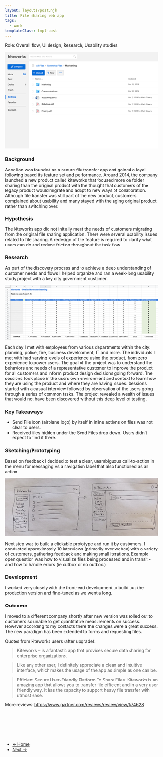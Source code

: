 ```yaml
---
layout: layouts/post.njk
title: File sharing web app
tags:
  - work
templateClass: tmpl-post
---
```



<style>
.project-page a {
  color: var(--primary-color);
  font-weight: 700;
}
</style>




Role: Overall flow, UI design, Research, Usability studies

![accellion file sharing app](/img/files2.jpg)

### Background

Accellion was founded as a secure file transfer app and gained a loyal following based its feature set and performance. Around 2014, the company launched a new product called kiteworks that focused more on folder sharing than the original product with the thought that customers of the legacy product would migrate and adapt to new ways of collaboration. Although file transfer was still part of the new product, customers complained about usability and many stayed with the aging original product rather than switching over.  

### Hypothesis

The kiteworks app did not initially meet the needs of customers migrating from the original file sharing application. There were several usability issues related to file sharing. A redesign of the feature is required to clarify what users can do and reduce friction throughout the task flow.

### Research

As part of the discovery process and to achieve a deep understanding of customer needs and flows I helped organize and ran a week-long usability study project with a key city government customer. 

![accellion research example](/img/usertest1.png)

Each day I met with employees from various departments within the city: planning, police, fire, business development, IT and more. The individuals I met with had varying levels of experience using the product, from zero experience to power users. The goal of the project was to understand the behaviors and needs of a representative customer to improve the product for all customers and inform product design decisions going forward. The sessions took place in the users own environment and context to learn how they are using the product and where they are having issues. Sessions started with a casual interview followed by observation of the users going through a series of common tasks. The project revealed a wealth of issues that would not have been discovered without this deep level of testing.  

### Key Takeaways  

- Send File icon (airplane logo) by itself in inline actions on files was not clear to users. 
- Received files hidden under the Send Files drop down. Users didn’t expect to find it there.

### Sketching/Prototyping

Based on feedback I decided to test a clear, unambiguous call-to-action in the menu for messaging vs a navigation label that also functioned as an action.

![sketches for file sharing app](/img/IMG_0366.png)

Next step was to build a clickable prototype and run it by customers. I conducted approximately 10 interviews (primarily over webex) with a variety of customers, gathering feedback and making small iterations. Example open question was how to visualize files being processed and in transit - and how to handle errors (ie outbox or no outbox.)

### Development

I worked very closely with the front-end development to build out the production version and fine-tuned as we went a long.

### Outcome

I moved to a different company shortly after new version was rolled out to customers so unable to get quantitative measurements on success. However according to my contacts there the changes were a great success. The new paradigm has been extended to forms and requesting files.

Quotes from kiteworks users (after upgrade):

> Kiteworks – is a fantastic app that provides secure data sharing for enterprise organizations.

> Like any other user, I definitely appreciate a clean and intuitive interface, which makes the usage of the app as simple as one can be.

> Efficient Secure User-Friendly Platform To Share Files. Kiteworks is an amazing app that allows you to transfer file efficient and in a very user friendly way. It has the capacity to support heavy file transfer with utmost ease.

More reviews: https://www.gartner.com/reviews/review/view/574628


<br><br><br><br><br>


<ul class="arrows">
  <li class="arrows__back"><a href="{{ '/' | url }}">&#8592; Home</a></li>
  <li class="arrows__next"><a href="{{ '/publishing-platform-design' }}">Next &#8594;</a></li>
</ul>